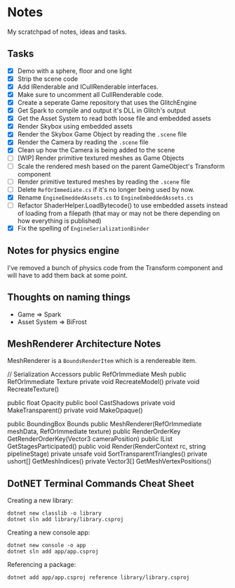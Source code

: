 # Notes

My scratchpad of notes, ideas and tasks.

## Tasks

- [x] Demo with a sphere, floor and one light
- [x] Strip the scene code
- [x] Add IRenderable and ICullRenderable interfaces. 
- [x] Make sure to uncomment all CullRenderable code.
- [x] Create a seperate Game repository that uses the GlitchEngine
- [x] Get Spark to compile and output it's DLL in Glitch's output
- [x] Get the Asset System to read both loose file and embedded assets
- [x] Render Skybox using embedded assets
- [x] Render the Skybox Game Object by reading the `.scene` file
- [x] Render the Camera by reading the `.scene` file
- [x] Clean up how the Camera is being added to the scene
- [ ] [WIP] Render primitive textured meshes as Game Objects
- [ ] Scale the rendered mesh based on the parent GameObject's Transform component
- [ ] Render primitive textured meshes by reading the `.scene` file
- [ ] Delete `RefOrImmediate.cs` if it's no longer being used by now.
- [x] Rename `EngineEmeddedAssets.cs` to `EngineEmbeddedAssets.cs`
- [ ] Refactor ShaderHelper.LoadBytecode() to use embedded assets instead of loading from a filepath (that may or may not be there depending on how everything is published) 
- [x] Fix the spelling of `EngineSerializationBinder`

## Notes for physics engine

I've removed a bunch of physics code from the Transform component and will have to add them back at some point.

## Thoughts on naming things

- Game => Spark
- Asset System => BiFrost

## MeshRenderer Architecture Notes

MeshRenderer is a `BoundsRenderItem` which is a rendereable item.

 // Serialization Accessors
public RefOrImmediate<MeshData> Mesh
public RefOrImmediate<TextureData> Texture
private void RecreateModel()
private void RecreateTexture()

public float Opacity
public bool CastShadows
private void MakeTransparent()
private void MakeOpaque()

public BoundingBox Bounds
public MeshRenderer(RefOrImmediate<MeshData> meshData, RefOrImmediate<TextureData> texture)
public RenderOrderKey GetRenderOrderKey(Vector3 cameraPosition)
public IList<string> GetStagesParticipated()
public void Render(RenderContext rc, string pipelineStage)
private unsafe void SortTransparentTriangles()
private ushort[] GetMeshIndices()
private Vector3[] GetMeshVertexPositions()

## DotNET Terminal Commands Cheat Sheet

Creating a new library:

```
dotnet new classlib -o library
dotnet sln add library/library.csproj
```

Creating a new console app:

```
dotnet new console -o app
dotnet sln add app/app.csproj
```

Referencing a package:

```
dotnet add app/app.csproj reference library/library.csproj
```
